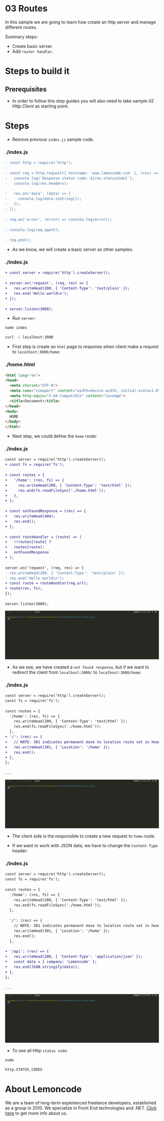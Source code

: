# 03 Routes

In this sample we are going to learn how create an http server and manage different routes.

Summary steps:

- Create basic server.
- Add `router handler`.

# Steps to build it

## Prerequisites

- In order to follow this step guides you will also need to take sample _02 Http Client_ as starting point.

# Steps

- Remove previous `index.js` sample code.

### ./index.js

```diff
- const http = require('http');

- const req = http.request({ hostname: 'www.lemoncode.com' }, (res) => {
-   console.log(`Response status code: ${res.statusCode}`);
-   console.log(res.headers);

-   res.on('data', (data) => {
-     console.log(data.toString());
-   });
- });

- req.on('error', (error) => console.log(error));

- console.log(req.agent);

- req.end();

```

- As we know, we will create a basic server as other samples:

### ./index.js

```diff
+ const server = require('http').createServer();

+ server.on('request', (req, res) => {
+   res.writeHead(200, { 'Content-Type': 'text/plain' });
+   res.end('Hello world\n');
+ });

+ server.listen(3000);

```

- Run `server`:

```bash
node index
```

```bash
curl -i localhost:3000
```

- First step is create an `html` page to response when client make a request to `localhost:3000/home`:

### ./home.html

```html
<html lang="en">
<head>
  <meta charset="UTF-8">
  <meta name="viewport" content="width=device-width, initial-scale=1.0">
  <meta http-equiv="X-UA-Compatible" content="ie=edge">
  <title>Document</title>
</head>
<body>
  HOME
</body>
</html>

```

- Next step, we could define the `home` route:

### ./index.js

```diff
const server = require('http').createServer();
+ const fs = require('fs');

+ const routes = {
+   '/home': (res, fs) => {
+     res.writeHead(200, { 'Content-Type': 'text/html' });
+     res.end(fs.readFileSync('./home.html'));
+   },
+ };

+ const notFoundResponse = (res) => {
+   res.writeHead(404);
+   res.end();
+ };

+ const routeHandler = (route) => (
+   !!routes[route] ?
+   routes[route]:
+   notFoundResponse
+ );

server.on('request', (req, res) => {
- res.writeHead(200, { 'Content-Type': 'text/plain' });
- res.end('Hello world\n');
+ const route = routeHandler(req.url);
+ route(res, fs);
});

server.listen(3000);

```

![home route](../../99%20Resources/04%20Web/03%20Routes/home%20route.gif)

- As we see, we have created a `not found response`, but if we want to redirect the client from `localhost:3000/` to `localhost:3000/home`:

### ./index.js

```diff
const server = require('http').createServer();
const fs = require('fs');

const routes = {
  '/home': (res, fs) => {
    res.writeHead(200, { 'Content-Type': 'text/html' });
    res.end(fs.readFileSync('./home.html'));
  },
+ '/': (res) => {
+   // NOTE: 301 indicates permanent move to location route set in header.
+   res.writeHead(301, { 'Location': '/home' });
+   res.end();
+ },
};

...

```

![redirect route](../../99%20Resources/04%20Web/03%20Routes/redirect%20route.gif)

- The client side is the responsible to create a new request to `home` route.

- If we want to work with JSON data, we have to change the `Content-Type` header:

### ./index.js

```diff
const server = require('http').createServer();
const fs = require('fs');

const routes = {
  '/home': (res, fs) => {
    res.writeHead(200, { 'Content-Type': 'text/html' });
    res.end(fs.readFileSync('./home.html'));
  },

  '/': (res) => {
    // NOTE: 301 indicates permanent move to location route set in header.
    res.writeHead(301, { 'Location': '/home' });
    res.end();
  },

+ '/api': (res) => {
+   res.writeHead(200, { 'Content-Type': 'application/json' });
+   const data = { company: 'Lemoncode' };
+   res.end(JSON.stringify(data));
+ },
};

...

```

![api route](../../99%20Resources/04%20Web/03%20Routes/api%20route.gif)

- To see all Http `status code`:

```bash
node
```

```bash
http.STATUS_CODES
```

# About Lemoncode

We are a team of long-term experienced freelance developers, established as a group in 2010.
We specialize in Front End technologies and .NET. [Click here](http://lemoncode.net/services/en/#en-home) to get more info about us.
